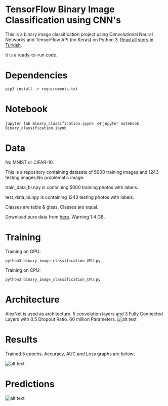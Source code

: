 # TensorFlow Binary Image Classification using CNN's
This is a binary image classification project using Convolutional Neural Networks and TensorFlow API (no Keras) on Python 3.
[Read all story in Turkish](https://medium.com/@mubuyuk51/tensorflow-i%CC%87le-i%CC%87kili-binary-resim-s%C4%B1n%C4%B1fland%C4%B1rma-69b15085f92c).

It is a ready-to-run code.
# Dependencies

```pip3 install -r requirements.txt```

# Notebook

```jupyter lab Binary_classification.ipynb ``` or ```jupyter notebook Binary_classification.ipynb ```

# Data
No MNIST or CIFAR-10.

This is a repository containing datasets of 5000 training images and 1243 testing images.No problematic image.

train_data_bi.npy is containing 5000 training photos with labels.

test_data_bi.npy is containing 1243 testing photos with labels.

Classes are table & glass. Classes are equal.

Download pure data from [here](https://www.kaggle.com/mbkinaci/glasses-tables). Warning 1.4 GB.

# Training
Training on GPU:

```python3 binary_image_classification_GPU.py ```

Training on CPU:

```python3 binary_image_classification_CPU.py ```

# Architecture

AlexNet is used as architecture. 5 convolution layers and 3 Fully Connected Layers with 0.5 Dropout Ratio. 60 million Parameters.
![alt text](https://github.com/MuhammedBuyukkinaci/TensorFlow-Image-Classification-Convolutional-Neural-Networks/blob/master/alexnet_architecture.png) 

# Results
Trained 5 epochs. Accuracy, AUC and Loss graphs are below:

![alt text](https://github.com/MuhammedBuyukkinaci/TensorFlow-Image-Classification-Convolutional-Neural-Networks/blob/master/results.png)

# Predictions

![alt text](https://github.com/MuhammedBuyukkinaci/TensorFlow-Binary-Image-Classification-using-CNN-s/blob/master/binary_preds.png)